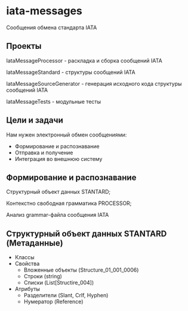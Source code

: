 # iata-messages
Сообщения обмена стандарта IATA

## Проекты
IataMessageProcessor - раскладка и сборка сообщений IATA

IataMessageStandard - структуры сообщений IATA

IataMessageSourceGenerator - генерация исходного кода структуры сообщений IATA

IataMessageTests - модульные тесты

## Цели и задачи
Нам нужен электронный обмен сообщениями:
* Формирование и распознавание
* Отправка и получение
* Интеграция во внешнюю систему

## Формирование и распознавание
Структурный объект данных STANTARD;

Контекстно свободная грамматика PROCESSOR;

Анализ grammar-файла сообщения IATA

## Структурный объект данных STANTARD (Метаданные)
* Классы
* Свойства
  * Вложенные объекты (Structure_01_001_0006)
  * Строки (string)
  * Списки (List[Structire_004])
* Атрибуты 
  * Разделители (Slant, Crlf, Hyphen)
  * Нумератор (Reference)

